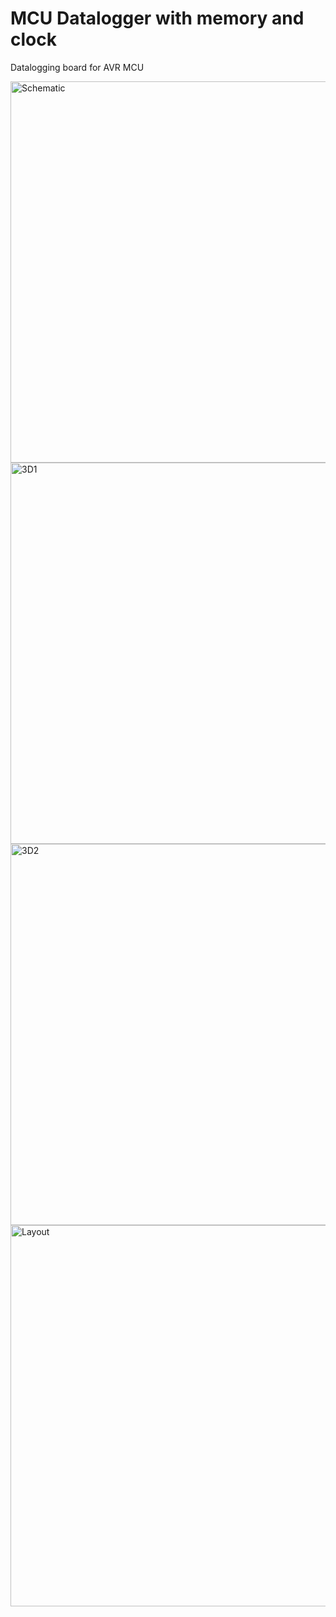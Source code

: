 # MCU Datalogger with memory and clock
Datalogging board for AVR MCU





<img width="610" alt="Schematic" src="https://github.com/DevMajed/Dattalogger_Board/assets/66625688/3cc01176-0c84-41bb-a68a-b83525bde863"> 
<img width="610" alt="3D1" src="https://github.com/DevMajed/Dattalogger_Board/assets/66625688/95b83f97-89db-4a08-b0f1-370714bec324">
<img width="610" alt="3D2" src="https://github.com/DevMajed/Dattalogger_Board/assets/66625688/567f35db-f68d-4597-80bb-cd99214853e9">
<img width="610" alt="Layout" src="https://github.com/DevMajed/Dattalogger_Board/assets/66625688/aa3f6726-ef92-4378-a58c-ed3204e1b854">


